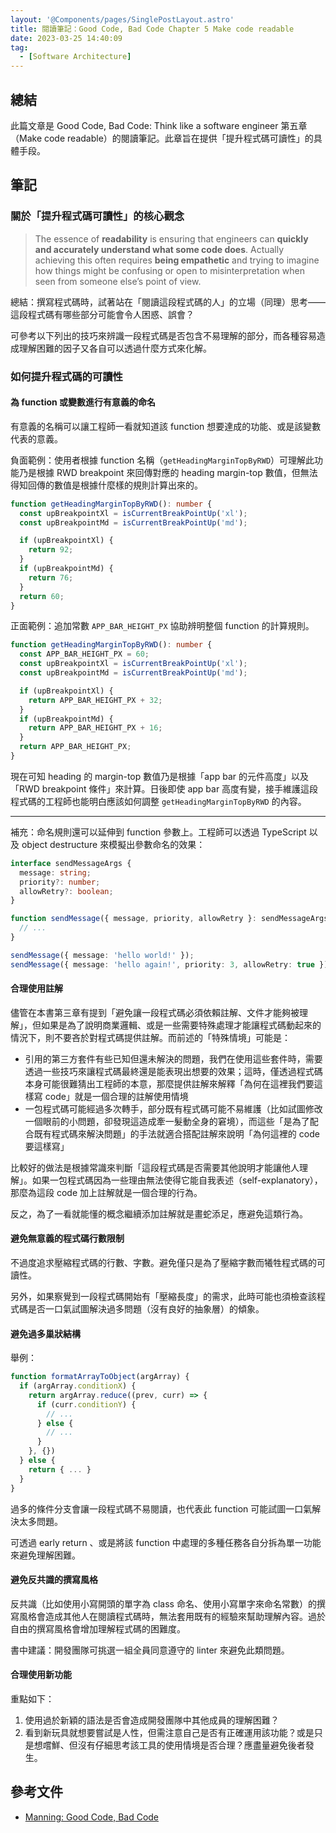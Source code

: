 ```yaml
---
layout: '@Components/pages/SinglePostLayout.astro'
title: 閱讀筆記：Good Code, Bad Code Chapter 5 Make code readable
date: 2023-03-25 14:40:09
tag:
  - [Software Architecture]
---
```


## 總結

此篇文章是 Good Code, Bad Code: Think like a software engineer 第五章（Make code readable）的閱讀筆記。此章旨在提供「提升程式碼可讀性」的具體手段。

## 筆記

### 關於「提升程式碼可讀性」的核心觀念

> The essence of **readability** is ensuring that engineers can **quickly and accurately understand what some code does**. Actually achieving this often requires **being empathetic** and trying to imagine how things might be confusing or open to misinterpretation when seen from someone else’s point of view.

總結：撰寫程式碼時，試著站在「閱讀這段程式碼的人」的立場（同理）思考——這段程式碼有哪些部分可能會令人困惑、誤會？

可參考以下列出的技巧來辨識一段程式碼是否包含不易理解的部分，而各種容易造成理解困難的因子又各自可以透過什麼方式來化解。

### 如何提升程式碼的可讀性

#### 為 function 或變數進行有意義的命名

有意義的名稱可以讓工程師一看就知道該 function 想要達成的功能、或是該變數代表的意義。

負面範例：使用者根據 function 名稱（`getHeadingMarginTopByRWD`）可理解此功能乃是根據 RWD breakpoint 來回傳對應的 heading margin-top 數值，但無法得知回傳的數值是根據什麼樣的規則計算出來的。

```ts
function getHeadingMarginTopByRWD(): number {
  const upBreakpointXl = isCurrentBreakPointUp('xl');
  const upBreakpointMd = isCurrentBreakPointUp('md');

  if (upBreakpointXl) {
    return 92;
  }
  if (upBreakpointMd) {
    return 76;
  }
  return 60;
}
```

正面範例：追加常數 `APP_BAR_HEIGHT_PX` 協助辨明整個 function 的計算規則。

```ts
function getHeadingMarginTopByRWD(): number {
  const APP_BAR_HEIGHT_PX = 60;
  const upBreakpointXl = isCurrentBreakPointUp('xl');
  const upBreakpointMd = isCurrentBreakPointUp('md');

  if (upBreakpointXl) {
    return APP_BAR_HEIGHT_PX + 32;
  }
  if (upBreakpointMd) {
    return APP_BAR_HEIGHT_PX + 16;
  }
  return APP_BAR_HEIGHT_PX;
}
```

現在可知 heading 的 margin-top 數值乃是根據「app bar 的元件高度」以及「RWD breakpoint 條件」來計算。日後即使 app bar 高度有變，接手維護這段程式碼的工程師也能明白應該如何調整 `getHeadingMarginTopByRWD` 的內容。

---

補充：命名規則還可以延伸到 function 參數上。工程師可以透過 TypeScript 以及 object destructure 來模擬出參數命名的效果：

```ts
interface sendMessageArgs {
  message: string;
  priority?: number;
  allowRetry?: boolean;
}

function sendMessage({ message, priority, allowRetry }: sendMessageArgs) {
  // ...
}

sendMessage({ message: 'hello world!' });
sendMessage({ message: 'hello again!', priority: 3, allowRetry: true });
```

#### 合理使用註解

儘管在本書第三章有提到「避免讓一段程式碼必須依賴註解、文件才能夠被理解」，但如果是為了說明商業邏輯、或是一些需要特殊處理才能讓程式碼動起來的情況下，則不要吝於對程式碼提供註解。而前述的「特殊情境」可能是：

- 引用的第三方套件有些已知但還未解決的問題，我們在使用這些套件時，需要透過一些技巧來讓程式碼最終還是能表現出想要的效果；這時，僅透過程式碼本身可能很難猜出工程師的本意，那麼提供註解來解釋「為何在這裡我們要這樣寫 code」就是一個合理的註解使用情境
- 一包程式碼可能經過多次轉手，部分既有程式碼可能不易維護（比如試圖修改一個眼前的小問題，卻發現這造成牽一髮動全身的窘境），而這些「是為了配合既有程式碼來解決問題」的手法就適合搭配註解來說明「為何這裡的 code 要這樣寫」

比較好的做法是根據常識來判斷「這段程式碼是否需要其他說明才能讓他人理解」。如果一包程式碼因為一些理由無法使得它能自我表述（self-explanatory），那麼為這段 code 加上註解就是一個合理的行為。

反之，為了一看就能懂的概念繼續添加註解就是畫蛇添足，應避免這類行為。

#### 避免無意義的程式碼行數限制

不過度追求壓縮程式碼的行數、字數。避免僅只是為了壓縮字數而犧牲程式碼的可讀性。

另外，如果察覺到一段程式碼開始有「壓縮長度」的需求，此時可能也須檢查該程式碼是否一口氣試圖解決過多問題（沒有良好的抽象層）的傾象。

#### 避免過多巢狀結構

舉例：

```ts
function formatArrayToObject(argArray) {
  if (argArray.conditionX) {
    return argArray.reduce((prev, curr) => {
      if (curr.conditionY) {
        // ...
      } else {
        // ...
      }
    }, {})
  } else {
    return { ... }
  }
}
```

過多的條件分支會讓一段程式碼不易閱讀，也代表此 function 可能試圖一口氣解決太多問題。

可透過 early return 、或是將該 function 中處理的多種任務各自分拆為單一功能來避免理解困難。

#### 避免反共識的撰寫風格

反共識（比如使用小寫開頭的單字為 class 命名、使用小寫單字來命名常數）的撰寫風格會造成其他人在閱讀程式碼時，無法套用既有的經驗來幫助理解內容。過於自由的撰寫風格會增加理解程式碼的困難度。

書中建議：開發團隊可挑選一組全員同意遵守的 linter 來避免此類問題。

#### 合理使用新功能

重點如下：

1. 使用過於新穎的語法是否會造成開發團隊中其他成員的理解困難？
2. 看到新玩具就想要嘗試是人性，但需注意自己是否有正確運用該功能？或是只是想嚐鮮、但沒有仔細思考該工具的使用情境是否合理？應盡量避免後者發生。

## 參考文件

- [Manning: Good Code, Bad Code](https://www.manning.com/books/good-code-bad-code)
